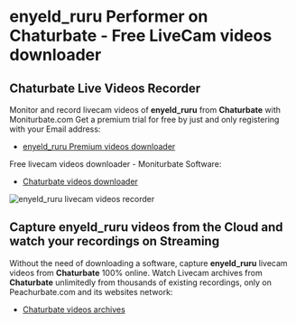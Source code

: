 # enyeld_ruru Performer on Chaturbate - Free LiveCam videos downloader

## Chaturbate Live Videos Recorder

Monitor and record livecam videos of **enyeld_ruru** from **Chaturbate** with Moniturbate.com
Get a premium trial for free by just and only registering with your Email address:
* [enyeld_ruru Premium videos downloader](https://moniturbate.com/request-demo-licence-key.html)

Free livecam videos downloader - Moniturbate Software:
* [Chaturbate videos downloader](https://moniturbate.com/moniturbate-download-software.html)

![enyeld_ruru livecam videos recorder](https://peachurnet.com/templates/moniturbate-software.png)


## Capture enyeld_ruru videos from the Cloud and watch your recordings on Streaming

Without the need of downloading a software, capture **enyeld_ruru** livecam videos from **Chaturbate** 100% online.
Watch Livecam archives from **Chaturbate** unlimitedly from thousands of existing recordings, only on Peachurbate.com and its websites network:
* [Chaturbate videos archives](https://peachurnet.com/)